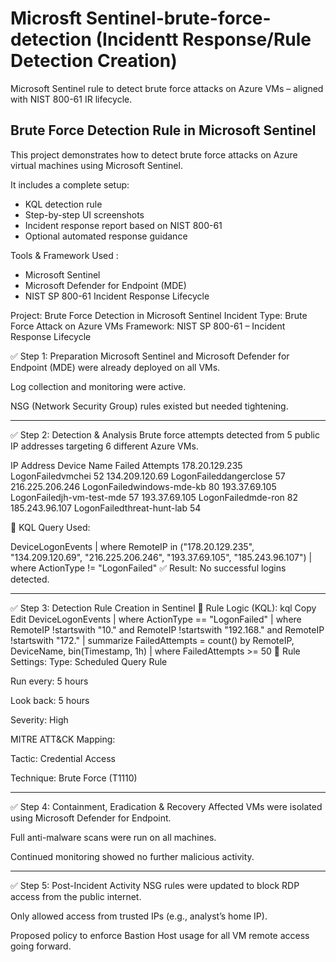 #  Microsft Sentinel-brute-force-detection (Incidentt Response/Rule Detection Creation)
Microsoft Sentinel rule to detect brute force attacks on Azure VMs – aligned with NIST 800-61 IR lifecycle.


## Brute Force Detection Rule in Microsoft Sentinel

This project demonstrates how to detect brute force attacks on Azure virtual machines using Microsoft Sentinel.

It includes a complete setup:
- KQL detection rule
- Step-by-step UI screenshots
- Incident response report based on NIST 800-61
- Optional automated response guidance


Tools & Framework Used :

- Microsoft Sentinel
- Microsoft Defender for Endpoint (MDE)
- NIST SP 800-61 Incident Response Lifecycle


 Project: Brute Force Detection in Microsoft Sentinel
Incident Type: Brute Force Attack on Azure VMs
Framework: NIST SP 800-61 – Incident Response Lifecycle

✅ Step 1: Preparation
Microsoft Sentinel and Microsoft Defender for Endpoint (MDE) were already deployed on all VMs.

Log collection and monitoring were active.

NSG (Network Security Group) rules existed but needed tightening.



__________________________________________________________________________________________________


✅ Step 2: Detection & Analysis
Brute force attempts detected from 5 public IP addresses targeting 6 different Azure VMs.

IP Address	Device Name	Failed Attempts
178.20.129.235	LogonFailedvmchei	52
134.209.120.69	LogonFaileddangerclose	57
216.225.206.246	LogonFailedwindows-mde-kb	80
193.37.69.105	LogonFailedjh-vm-test-mde	57
193.37.69.105	LogonFailedmde-ron	82
185.243.96.107	LogonFailedthreat-hunt-lab	54

🔎 KQL Query Used:

DeviceLogonEvents
| where RemoteIP in ("178.20.129.235", "134.209.120.69", "216.225.206.246", "193.37.69.105", "185.243.96.107")
| where ActionType != "LogonFailed"
✅ Result: No successful logins detected.



_________________________________________________________________________________________________________




✅ Step 3: Detection Rule Creation in Sentinel
🎯 Rule Logic (KQL):
kql
Copy
Edit
DeviceLogonEvents
| where ActionType == "LogonFailed"
| where RemoteIP !startswith "10." and RemoteIP !startswith "192.168." and RemoteIP !startswith "172."
| summarize FailedAttempts = count() by RemoteIP, DeviceName, bin(Timestamp, 1h)
| where FailedAttempts >= 50
📌 Rule Settings:
Type: Scheduled Query Rule

Run every: 5 hours

Look back: 5 hours

Severity: High

MITRE ATT&CK Mapping:

Tactic: Credential Access

Technique: Brute Force (T1110)



_________________________________________________________________________________________________________

✅ Step 4: Containment, Eradication & Recovery
Affected VMs were isolated using Microsoft Defender for Endpoint.

Full anti-malware scans were run on all machines.

Continued monitoring showed no further malicious activity.

__________________________________________________________________________________________________________

✅ Step 5: Post-Incident Activity
NSG rules were updated to block RDP access from the public internet.

Only allowed access from trusted IPs (e.g., analyst’s home IP).

Proposed policy to enforce Bastion Host usage for all VM remote access going forward.
